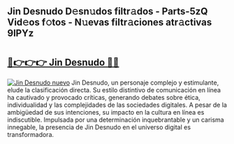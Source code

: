 ## Jin Desnudo D𝚎sn𝚞dos filtr𝚊dos - Parts-5zQ Vid𝚎os f𝚘tos - N𝚞evas filtr𝚊ciones atr𝚊ctivas 9lPYz

# <h2><a href="http://mb7p4m.tromn.icu/?c=Jin+Desnudo">🔗👉👉👉 Jin Desnudo 🔗🔗</a></h2>

[![Jin Desnudo nuevo](https://i.imgur.com/pEAQMta.gif)](http://mb7p4m.tromn.icu/?c=Jin+Desnudo)
Jin Desnudo, un personaje complejo y estimulante, elude la clasificación directa. Su estilo distintivo de comunicación en línea ha cautivado y provocado críticas, generando debates sobre ética, individualidad y las complejidades de las sociedades digitales. A pesar de la ambigüedad de sus intenciones, su impacto en la cultura en línea es indiscutible. Impulsada por una determinación inquebrantable y un carisma innegable, la presencia de Jin Desnudo en el universo digital es transformadora.
